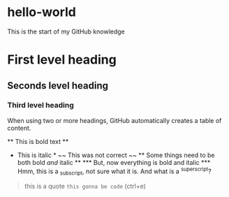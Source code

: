 # hello-world
This is the start of my GitHub knowledge
# First level heading
## Seconds level heading
### Third level heading

When using two or more headings, GitHub automatically creates a table of content. 

** This is bold text **
* This is italic *
~~ This was not correct ~~
** Some things need to be both bold _and_ italic **
*** But, now everything is bold and italic ***
Hmm, this is a <sub>subscript</sub>, not sure what it is.
And what is a <sup>superscript</sup>?

> this is a quote
`this gonna be code` (ctrl+e)
